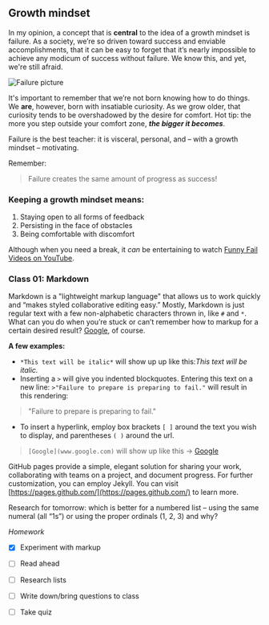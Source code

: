 ## Growth mindset

In my opinion, a concept that is **central** to the idea of a growth mindset is failure. As a society, we’re so driven toward success and enviable accomplishments, that it can be easy to forget that it’s nearly impossible to achieve any modicum of success without failure. We know this, and yet, we're still afraid.

![Failure picture](https://cdn.pixabay.com/photo/2019/05/14/13/40/fear-4202417_960_720.jpg)

It's important to remember that we’re not born knowing how to do things. We __are__, however, born with insatiable curiosity. As we grow older, that curiosity tends to be overshadowed by the desire for comfort. Hot tip: the more you step outside your comfort zone, ___the bigger it becomes___. 

Failure is the best teacher: it is visceral, personal, and – with a growth mindset – motivating.

Remember:
>Failure creates the same amount of progress as success!

### Keeping a growth mindset means:
1. Staying open to all forms of feedback
2. Persisting in the face of obstacles
3. Being comfortable with discomfort

Although when you need a break, it *can* be entertaining to watch [Funny Fail Videos on YouTube](https://www.youtube.com/watch?v=2aK8hy50fS4).


### Class 01: Markdown
Markdown is a "lightweight markup language" that allows us to work quickly and “makes styled collaborative editing easy.” Mostly, Markdown is just regular text with a few non-alphabetic characters thrown in, like `#` and `*`. What can you do when you’re stuck or can’t remember how to markup for a certain desired result? [Google](www.google.com), of course. 

__A few examples:__
-	`*This text will be italic*` will show up up like this:*This text will be italic.*
- Inserting a `>` will give you indented blockquotes. Entering this text on a new line: `>"Failure to prepare is preparing to fail."` will result in this rendering:
>"Failure to prepare is preparing to fail."
-	To insert a hyperlink, employ box brackets `[ ]` around the text you wish to display, and parentheses `( )` around the url. 
>`[Google](www.google.com)` will show up like this -> [Google](www.google.com)

GitHub pages provide a simple, elegant solution for sharing your work, collaborating with teams on a project, and document progress. For further customization, you can employ Jekyll. You can visit [https://pages.github.com/](https://pages.github.com/) to learn more.

Research for tomorrow: which is better for a numbered list – using the same numeral (all “1s”) or using the proper ordinals (1, 2, 3) and why?

_Homework_
-	[x] Experiment with markup
-	[ ] Read ahead
-	[ ] Research lists
-	[ ] Write down/bring questions to class
-	[ ] Take quiz

